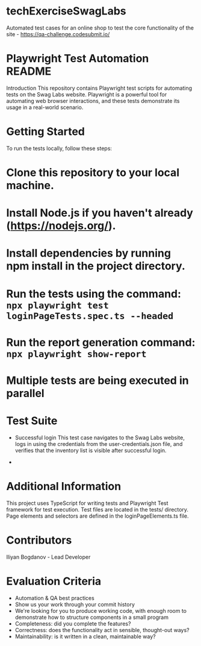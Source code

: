 # techExerciseSwagLabs
Automated test cases for an online shop to test the core functionality of the site - https://qa-challenge.codesubmit.io/

# Playwright Test Automation README
Introduction
This repository contains Playwright test scripts for automating tests on the Swag Labs website. Playwright is a powerful tool for automating web browser interactions, and these tests demonstrate its usage in a real-world scenario.

# Getting Started
To run the tests locally, follow these steps:

# Clone this repository to your local machine.
# Install Node.js if you haven't already (https://nodejs.org/).
# Install dependencies by running npm install in the project directory.
# Run the tests using the command: `npx playwright test loginPageTests.spec.ts --headed`
# Run the report generation command: `npx playwright show-report`
# Multiple tests are being executed in parallel

# Test Suite

- Successful login
This test case navigates to the Swag Labs website, logs in using the credentials from the user-credentials.json file, and verifies that the inventory list is visible after successful login.

- 

# Additional Information
This project uses TypeScript for writing tests and Playwright Test framework for test execution.
Test files are located in the tests/ directory.
Page elements and selectors are defined in the loginPageElements.ts file.

# Contributors
Iliyan Bogdanov - Lead Developer


# Evaluation Criteria
- Automation & QA best practices
- Show us your work through your commit history
- We're looking for you to produce working code, with enough room to demonstrate how to structure
components in a small program
- Completeness: did you complete the features?
- Correctness: does the functionality act in sensible, thought-out ways?
- Maintainability: is it written in a clean, maintainable way?